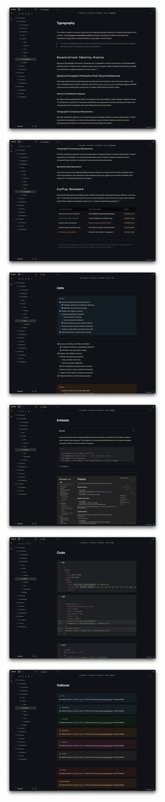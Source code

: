 ![](/metadata/theme-1.png)
![](/metadata/theme-2.png)
![](/metadata/theme-3.png)
![](/metadata/theme-4.png)
![](/metadata/theme-5.png)
![](/metadata/theme-6.png)
